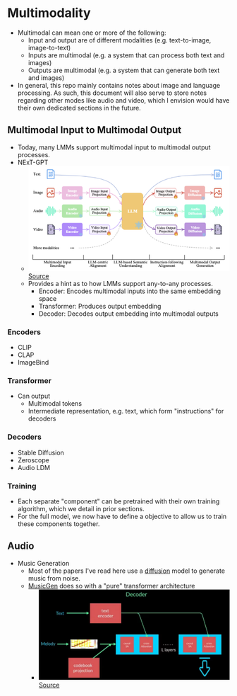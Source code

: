 # Multimodality

- Multimodal can mean one or more of the following:
  - Input and output are of different modalities (e.g. text-to-image, image-to-text)
  - Inputs are multimodal (e.g. a system that can process both text and images)
  - Outputs are multimodal (e.g. a system that can generate both text and images)
- In general, this repo mainly contains notes about image and language processing. As such, this document will also serve to store notes regarding other modes like audio and video, which I envision would have their own dedicated sections in the future. 

## Multimodal Input to Multimodal Output
- Today, many LMMs support multimodal input to multimodal output processes. 
- NExT-GPT 
  - ![next_gpt.png](next_gpt.png)[Source](https://arxiv.org/pdf/2309.05519)
  - Provides a hint as to how LMMs support any-to-any processes. 
    - Encoder: Encodes multimodal inputs into the same embedding space
    - Transformer: Produces output embedding
    - Decoder: Decodes output embedding into multimodal outputs

### Encoders

- CLIP
- CLAP
- ImageBind

### Transformer 

- Can output
  - Multimodal tokens
  - Intermediate representation, e.g. text, which form "instructions" for decoders

### Decoders

- Stable Diffusion
- Zeroscope
- Audio LDM

### Training

- Each separate "component" can be pretrained with their own training algorithm, which we detail in prior sections. 
- For the full model, we now have to define a objective to allow us to train these components together.

## Audio

- Music Generation
  - Most of the papers I've read here use a [diffusion](../10_diffusion/notes.md) model to generate music from noise.
  - [MusicGen](https://arxiv.org/pdf/2306.05284) does so with a "pure" transformer architecture
    - ![musicgen.png](musicgen.png)[Source](https://hackernoon.com/musicgen-from-meta-ai-understanding-model-architecture-vector-quantization-and-model-conditioning)
